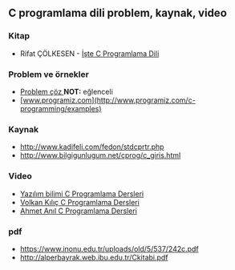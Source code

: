 ## C programlama dili problem, kaynak, video

### Kitap
- Rifat ÇÖLKESEN - [İşte C Programlama Dili ](http://www.papatya.gen.tr/C_programlama_Dili_Colkesen.htm)

### Problem ve örnekler
- [Problem çöz ](https://github.com/PAU-Projects/WorkingMap/blob/1st_class/c/README.md) **NOT:** eğlenceli
- [www.programiz.com](http://www.programiz.com/c-programming/examples)

### Kaynak
- http://www.kadifeli.com/fedon/stdcprtr.php
- http://www.bilgigunlugum.net/cprog/c_giris.html

### Video
- [Yazılım bilimi C Programlama Dersleri](https://www.youtube.com/playlist?list=PLIHume2cwmHdFsJRo5oYG7yQ4NyUx43ql)
- [Volkan Kılıç C Programlama Dersleri](https://www.youtube.com/watch?v=FtaKEn2f2qI&list=PLfzhcDNz4tlXOvEE7z_u3gEqFO3nwIZ5i)
- [Ahmet Anıl   C Programlama Dersleri](https://www.youtube.com/watch?v=yk-veEcY1WI&list=PLIBhH-mHowD83SA8K69Yb40wiOjn7McQK)

### pdf

- https://www.inonu.edu.tr/uploads/old/5/537/242c.pdf
- http://alperbayrak.web.ibu.edu.tr/Ckitabi.pdf


